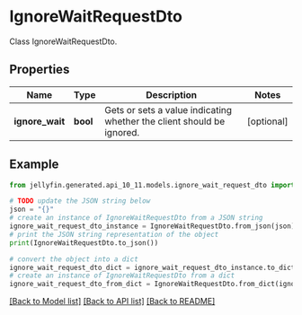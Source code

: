 # IgnoreWaitRequestDto

Class IgnoreWaitRequestDto.

## Properties

Name | Type | Description | Notes
------------ | ------------- | ------------- | -------------
**ignore_wait** | **bool** | Gets or sets a value indicating whether the client should be ignored. | [optional] 

## Example

```python
from jellyfin.generated.api_10_11.models.ignore_wait_request_dto import IgnoreWaitRequestDto

# TODO update the JSON string below
json = "{}"
# create an instance of IgnoreWaitRequestDto from a JSON string
ignore_wait_request_dto_instance = IgnoreWaitRequestDto.from_json(json)
# print the JSON string representation of the object
print(IgnoreWaitRequestDto.to_json())

# convert the object into a dict
ignore_wait_request_dto_dict = ignore_wait_request_dto_instance.to_dict()
# create an instance of IgnoreWaitRequestDto from a dict
ignore_wait_request_dto_from_dict = IgnoreWaitRequestDto.from_dict(ignore_wait_request_dto_dict)
```
[[Back to Model list]](../README.md#documentation-for-models) [[Back to API list]](../README.md#documentation-for-api-endpoints) [[Back to README]](../README.md)


